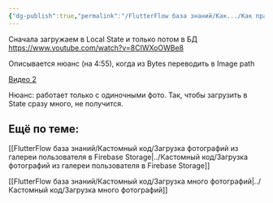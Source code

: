 ```yaml
---
{"dg-publish":true,"permalink":"/FlutterFlow база знаний/Как.../Как правильно загружать фото/","created":"2025-01-11T14:45:46.485-03:00","updated":"2025-01-16T14:56:48.549-03:00"}
---
```


Сначала загружаем в Local State и только потом в БД
https://www.youtube.com/watch?v=8CIWXoOWBe8

Описывается нюанс (на 4:55), когда из Bytes переводить в Image path

[Видео 2](https://www.youtube.com/watch?v=_8sACviCWRw)

Нюанс: работает только с одиночными фото.
Так, чтобы загрузить в State сразу много, не получится. 



## Ещё по теме:
[[FlutterFlow база знаний/Кастомный код/Загрузка фотографий из галереи пользователя в Firebase Storage\|../Кастомный код/Загрузка фотографий из галереи пользователя в Firebase Storage]]

[[FlutterFlow база знаний/Кастомный код/Загрузка много фотографий\|../Кастомный код/Загрузка много фотографий]]


